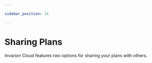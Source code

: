 ```yaml
---

sidebar_position: 14

---
```

# Sharing Plans

Invarion Cloud features two options for sharing your plans with others.
